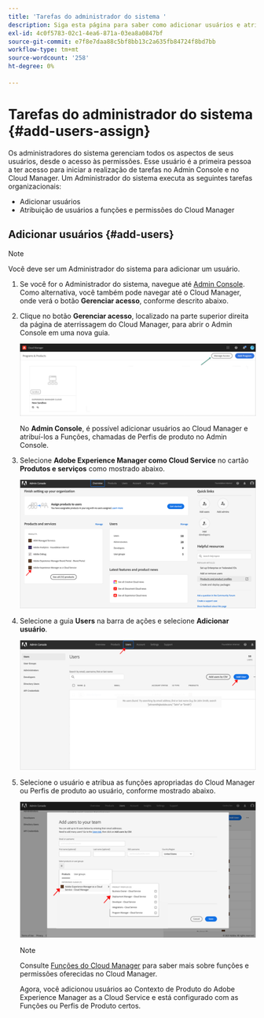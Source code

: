 ```yaml
---
title: 'Tarefas do administrador do sistema '
description: Siga esta página para saber como adicionar usuários e atribuí-los às funções do Cloud Manager como Administrador do sistema
exl-id: 4c0f5783-02c1-4ea6-871a-03ea8a0847bf
source-git-commit: e7f8e7daa88c5bf8bb13c2a635fb84724f8bd7bb
workflow-type: tm+mt
source-wordcount: '258'
ht-degree: 0%

---
```


# Tarefas do administrador do sistema {#add-users-assign}

Os administradores do sistema gerenciam todos os aspectos de seus usuários, desde o acesso às permissões. Esse usuário é a primeira pessoa a ter acesso para iniciar a realização de tarefas no Admin Console e no Cloud Manager.
Um Administrador do sistema executa as seguintes tarefas organizacionais:

* Adicionar usuários
* Atribuição de usuários a funções e permissões do Cloud Manager

## Adicionar usuários {#add-users}

>[!NOTE]
>Você deve ser um Administrador do sistema para adicionar um usuário.

1. Se você for o Administrador do sistema, navegue até [Admin Console](https://adminconsole.adobe.com). Como alternativa, você também pode navegar até o Cloud Manager, onde verá o botão **Gerenciar acesso**, conforme descrito abaixo.

1. Clique no botão **Gerenciar acesso**, localizado na parte superior direita da página de aterrissagem do Cloud Manager, para abrir o Admin Console em uma nova guia.

   ![](/help/implementing/cloud-manager/getting-access-to-aem-in-cloud/assets/sys-admin5.png)

   No **Admin Console**, é possível adicionar usuários ao Cloud Manager e atribuí-los a Funções, chamadas de Perfis de produto no Admin Console.

1. Selecione **Adobe Experience Manager como Cloud Service** no cartão **Produtos e serviços** como mostrado abaixo.

   ![](/help/onboarding/what-is-required/assets/admin-console-1.png)

1. Selecione a guia **Users** na barra de ações e selecione **Adicionar usuário**.

   ![](/help/onboarding/what-is-required/assets/admin-console-2.png)

1. Selecione o usuário e atribua as funções apropriadas do Cloud Manager ou Perfis de produto ao usuário, conforme mostrado abaixo.

   ![](/help/onboarding/what-is-required/assets/admin-console-3.png)

   >[!NOTE]
   >Consulte [Funções do Cloud Manager](/help/onboarding/what-is-required/user-roles-permissions.md) para saber mais sobre funções e permissões oferecidas no Cloud Manager.

   Agora, você adicionou usuários ao Contexto de Produto do Adobe Experience Manager as a Cloud Service e está configurado com as Funções ou Perfis de Produto certos.

